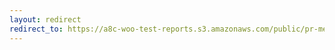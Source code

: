 ```yaml
---
layout: redirect
redirect_to: https://a8c-woo-test-reports.s3.amazonaws.com/public/pr-merge/44207/e2e/index.html
---
```

